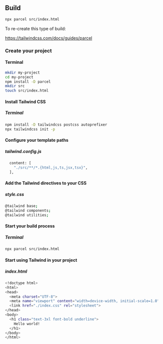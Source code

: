 ## Build

```bash
npx parcel src/index.html
```

To re-create this type of build:

https://tailwindcss.com/docs/guides/parcel

### Create your project
#### Terminal
```bash
mkdir my-project
cd my-project
npm install -D parcel
mkdir src
touch src/index.html
```

#### Install Tailwind CSS
##### Terminal

```bash
npm install -D tailwindcss postcss autoprefixer
npx tailwindcss init -p
```

#### Configure your template paths
##### tailwind.config.js
```bash
  content: [
    "./src/**/*.{html,js,ts,jsx,tsx}",
  ],
```

#### Add the Tailwind directives to your CSS
##### style.css
```bash
@tailwind base;
@tailwind components;
@tailwind utilities;
```

#### Start your build process
##### Terminal
```bash
npx parcel src/index.html
```

#### Start using Tailwind in your project
##### index.html
```bash
<!doctype html>
<html>
<head>
  <meta charset="UTF-8">
  <meta name="viewport" content="width=device-width, initial-scale=1.0">
  <link href="./index.css" rel="stylesheet">
</head>
<body>
  <h1 class="text-3xl font-bold underline">
    Hello world!
  </h1>
</body>
</html>
```
